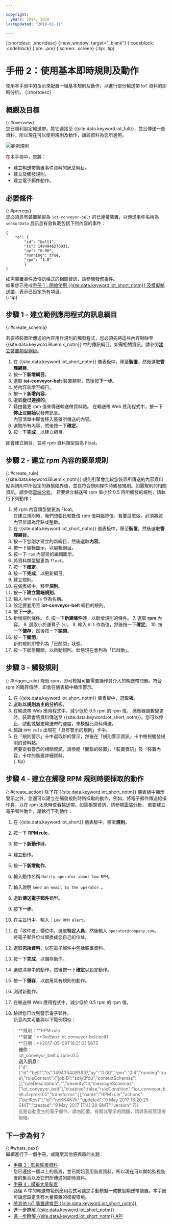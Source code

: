 ```yaml
---

copyright:
  years: 2017, 2018
lastupdated: "2018-01-11"

---
```


{:shortdesc: .shortdesc}
{:new_window: target="_blank"}
{:codeblock: .codeblock}
{:pre: .pre}
{:screen: .screen}
{:tip: .tip}

# 手冊 2：使用基本即時規則及動作
使用本手冊中的指示來配置一組基本規則及動作，以進行部分輸送帶 IoT 資料的即時分析。
{:shortdesc}

## 概觀及目標
{: #overview}  
您已順利設定輸送帶，將它連接至 {{site.data.keyword.iot_full}}，並且傳送一些資料，所以現在可以使用規則及動作，讓該資料為您所適用。

![範例規則](images/slow_rule.svg "範例規則")

在本手冊中，您將：
- 建立輸送帶裝置事件資料的訊息綱目。
- 建立及觸發規則。
- 建立電子郵件動作。

## 必要條件
{: #prereqs}  
您必須具有裝置類型為 `iot-conveyor-belt` 的已連接裝置，以傳送事件名稱為 `sensorData` 且訊息有效負載包括下列內容的事件：
```
{
	"d": {
		"id": "belt1",
		"ts": 1494946276931,
		"ay": "0.00",
		"running": true,
		"rpm": "1.0"
		}
}
```
如需裝置事件及傳訊格式的相關資訊，請參閱[發佈事件](/docs/services/IoT/devices/mqtt.html#publishing_events)。  
如果您已完成[手冊 1：開始使用 {{site.data.keyword.iot_short_notm}} 及模擬輸送帶](getting-started-iot-conveyor.html)，表示已設定所有項目。  
{: tip}

## 步驟 1 - 建立範例應用程式的訊息綱目
{: #create_schema}

若要將裝置所傳送的內容用作規則的觸發程式，您必須先將這些內容對映至 {{site.data.keyword.Bluemix_notm}} 中的傳訊綱目。如需相關資訊，請參閱[建立裝置類型綱目](/docs/services/IoT/im_schemas.html#iotrtinsights_task)。
1. 在 {{site.data.keyword.iot_short_notm}} 儀表板中，移至**裝置**，然後選取**管理綱目**。
2. 按一下**新增綱目**。
3. 選取 **iot-conveyor-belt** 裝置類型，然後按**下一步**。
4. 將內容新增至綱目。
 1. 按一下**新增內容**。
 2. 選取**從已連接的**。
 3. 藉由變更 rpm 值來傳送輸送帶資料點。
在輸送帶 Web 應用程式中，按一下**停止**或**開始**以發佈訊息。  
內容清單中即會移入裝置所傳送的內容。
 4. 選取所有內容，然後按一下**確定**。
5. 按一下**完成**，以建立綱目。  

即會建立綱目，並將 rpm 資料類型設為 Float。

## 步驟 2 - 建立 rpm 內容的簡單規則
{: #create_rule}  
{{site.data.keyword.Bluemix_notm}} 規則引擎會比較您裝置所傳送的內容資料點與規則中所設定的靜態臨界值，並在符合規則條件時觸發規則。如需規則的相關資訊，請參閱[雲端分析](/docs/services/IoT/cloud_analytics.html#rules)。
若要建立輸送帶 rpm 值小於 0.5 時所觸發的規則，請執行下列動作：
1. 將 rpm 內容類型變更為 Float。  
在建立規則時，我們想要比較數值 rpm 值與臨界值。若要這麼做，必須將該內容辨識為浮點或整數。
 1. 在 {{site.data.keyword.iot_short_notm}} 儀表板中，移至**裝置**，然後選取**管理綱目**。
 1. 按一下您剛才建立的新綱目，然後選取**內容**。
 2. 按一下編輯圖示，以編輯綱目。
 3. 按一下 `rpm` 內容旁的編輯圖示。
 4. 將資料類型變更為 `Float`。  
 5. 按一下**確定**。
 6. 按一下**完成**，以更新綱目。  
2. 建立規則。
 1. 在儀表板中，移至**規則**。
 2. 按一下**建立雲端規則**。
 3. 輸入 `RPM rule` 作為名稱。
 4. 設定要套用至 **iot-conveyor-belt** 綱目的規則。
 5. 按**下一步**。
 6. 新增規則條件。
    6. 按一下**新建條件**磚，以新增規則的條件。
    7. 選取 **rpm** 內容。
    8. 選取小於運算子 (`<`)。
    9. 輸入 `0.5` 作為值，然後按一下**確定**。
    10. 按一下**儲存**，然後按一下**關閉**。
 11. 按一下**關閉**。  
新的規則即會列為「已關閉」狀態。
12. 按一下狀態開關，以啟動規則。狀態現在會列為「已啟動」。

## 步驟 3 - 觸發規則
{: #trigger_rule}
降低 rpm，即可模擬可能需要操作員介入的輸送帶問題。符合 rpm 的臨界值時，即會在儀表板中顯示警示。
1. 在 {{site.data.keyword.iot_short_notm}} 儀表板中，選取**板**。
3. 選取**以規則為主的分析**板。
4. 在輸送帶 Web 應用程式中，減少低於 0.5 rpm 的 rpm 值。
感應器讀數變更時，裝置會將資料傳送至 {{site.data.keyword.iot_short_notm}}。您可以停止、啟動或變更輸送帶的速度，來模擬此資料傳送。  
5. 驗證 `RPM rule` 出現在「具有警示的規則」卡中。
6. 在「規則警示」卡中選取新的警示，然後在「規則警示資訊」卡中檢視觸發規則的資料點。  
若要查看警示的相關資訊，請參閱「關聯的裝置」、「裝置資訊」及「裝置內容」卡中的裝置詳細資料。  
{: tip}

## 步驟 4 - 建立在觸發 RPM 規則時要採取的動作
{: #create_action}
除了在 {{site.data.keyword.iot_short_notm}} 儀表板中顯示警示之外，您還可以建立在觸發規則時所採取的動作，例如，將電子郵件傳送給操作員，以在 rpm 太低時查看輸送帶。如需相關資訊，請參閱[雲端分析](/docs/services/IoT/cloud_analytics.html#shared)。
若要建立電子郵件動作，請執行下列動作：
1. 在 {{site.data.keyword.iot_short}} 儀表板中，移至**規則**。
2. 按一下 **RPM rule**。
3. 按一下**新動作**磚。
4. 建立動作。
 1. 按一下**新增動作**。
 2. 輸入動作名稱 `Notify operator about low RPM`。
 3. 輸入說明 `Send an email to the operator.`。
 4. 選取**傳送電子郵件**類型。
 5. 按**下一步**。
 6. 在主旨行中，輸入：`Low RPM alert`。
 7. 在「收件者」欄位中，選取**特定人員**，然後輸入 `operator@company.com`。  
將電子郵件位址替換成您自己的位址。
 8. 選取**包括資料**，以在電子郵件中包括裝置資料。
 9. 按一下**完成**，以儲存動作。  
5. 選取清單中的動作，然後按一下**確定**以設定動作。
6. 按一下**儲存**，以啟用具有規則的動作。
7. 測試新動作。
 4. 在輸送帶 Web 應用程式中，減少低於 0.5 rpm 的 rpm 值。

 5. 驗證您已收到警示電子郵件。  
訊息內文可能與以下範例類似：
> **規則：**RPM rule  
> **裝置：**3m5wxr:iot-conveyor-belt:belt1  
> **日期：**2017-05-09T18:21:21.567Z  
> **條件：**  
> iot_conveyor_belt.d.rpm<0.5  
> **送入訊息：**  
> {"d":{"id":"belt1","ts":1494354089837,"ay":"0.00","rpm":"0.4","running":true},"ruleContent":{"jobID":"sdIyBfdu","contextSchemas":[],"ruleDescription":"","severity":4,"messageSchemas":["iot_conveyor_belt"],"disabled":false,"ruleCondition":"iot_conveyor_belt.d.rpm<0.5","transforms":[],"name":"RPM rule","actions":["pziIRovt"],"id":"ncKK4N7k","updated":"9 May 2017 18:20:25 GMT","created":"9 May 2017 17:41:38 GMT","version":7}}  
> 這是自動產生的電子郵件。請勿回覆。有關此警示的問題，請與系統管理者聯絡。

## 下一步為何？
{: #whats_next}  
繼續進行下一個手冊，或跳至其他感興趣的主題：
- [手冊 3：監視裝置資料](getting-started-iot-monitoring.html)  
您已連接一個以上的裝置，並已開始善用裝置資料，所以現在可以開始監視裝置的集合以及它們所傳送的即時資料。
- [手冊 4：模擬大量裝置](getting-started-iot-large-scale-simulation.html)  
路徑 A 中的輸送帶範例應用程式可讓您手動模擬一或數個輸送帶裝置。本手冊可讓您設定含有大量裝置的模擬環境。
- [將其他 IoT 裝置連接至 {{site.data.keyword.iot_short_notm}}](/docs/services/IoT/iotplatform_task.html)
- [進一步瞭解 {{site.data.keyword.iot_short_notm}}](/docs/services/IoT/iotplatform_overview.html)
- [進一步瞭解 {{site.data.keyword.iot_short_notm}} API](/docs/services/IoT/reference/api.html)
